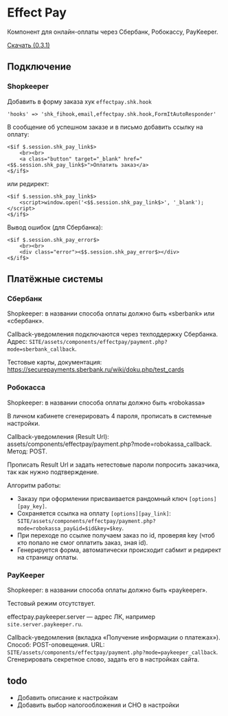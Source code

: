 # Effect Pay

Компонент для онлайн-оплаты через Сбербанк, Робокассу, PayKeeper.

[Скачать (0.3.1)](packages/effectpay-0.3.1-alpha.transport.zip)

## Подключение

### Shopkeeper

Добавить в форму заказа хук `effectpay.shk.hook`
```
'hooks' => 'shk_fihook,email,effectpay.shk.hook,FormItAutoResponder'
```

В сообщение об успешном заказе и в письмо добавить ссылку на оплату:
```
<$if $.session.shk_pay_link$>
    <br><br>
    <a class="button" target="_blank" href="<$$.session.shk_pay_link$>">Оплатить заказ</a>
<$/if$>
```

или редирект:
```
<$if $.session.shk_pay_link$>
    <script>window.open('<$$.session.shk_pay_link$>', '_blank');</script>
<$/if$>
```

Вывод ошибок (для Сбербанка):
```
<$if $.session.shk_pay_error$>
    <br><br>
    <div class="error"><$$.session.shk_pay_error$></div>
<$/if$>
```


##  Платёжные системы

### Сбербанк

Shopkeeper: в названии способа оплаты должно быть «sberbank» или «сбербанк».

Callback-уведомления подключаются через техподдержку Сбербанка.
Адрес: `SITE/assets/components/effectpay/payment.php?mode=sberbank_callback`.

Тестовые карты, документация: https://securepayments.sberbank.ru/wiki/doku.php/test_cards


### Робокасса

Shopkeeper: в названии способа оплаты должно быть «robokassa»

В личном кабинете сгенерировать 4 пароля, прописать в системные настройки.

Callback-уведомления (Result Url): assets/components/effectpay/payment.php?mode=robokassa_callback. Метод: POST.

Прописать Result Url и задать нетестовые пароли попросить заказчика, так как нужно подтверждение. 

Алгоритм работы:
- Заказу при оформлении присваивается рандомный ключ `[options][pay_key]`.
- Сохраняется ссылка на оплату `[options][pay_link]`: `SITE/assets/components/effectpay/payment.php?mode=robokassa_pay&id=$id&key=$key`.
- При переходе по ссылке получаем заказ по id, проверяя key (чтоб кто попало не смог оплатить заказ, зная id).
- Генерируется форма, автоматически происходит сабмит и редирект на страницу оплаты.

### PayKeeper

Shopkeeper: в названии способа оплаты должно быть «paykeeper».

Тестовый режим отсутствует.

effectpay.paykeeper.server — адрес ЛК, например `site.server.paykeeper.ru`.

Callback-уведомления (вкладка «Получение информации о платежах»). Способ: POST-оповещения. URL: `SITE/assets/components/effectpay/payment.php?mode=paykeeper_callback`. Сгенерировать секретное слово, задать его в настройках сайта.




## todo

- Добавить описание к настройкам
- Добавить выбор налогообложения и СНО в настройки
